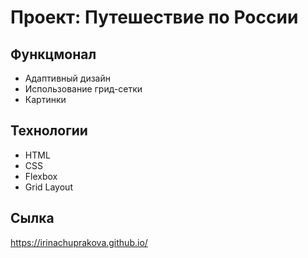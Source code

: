 # Проект: Путешествие по России

## Функцмонал
* Адаптивный дизайн
* Использование грид-сетки
* Картинки
## Технологии
* HTML
* CSS
* Flexbox
* Grid Layout

## Сылка 
https://irinachuprakova.github.io/

